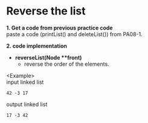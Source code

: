 # Reverse the list

**1. Get a code from previous practice code**  
paste a code (printList() and deleteList()) from PA08-1.

**2. code implementation**
- **reverseList(Node \*\*front)**
  - reverse the order of the elements.

\<Example\>  
input linked list
```
42 -3 17
```

output linked list
```
17 -3 42
```
